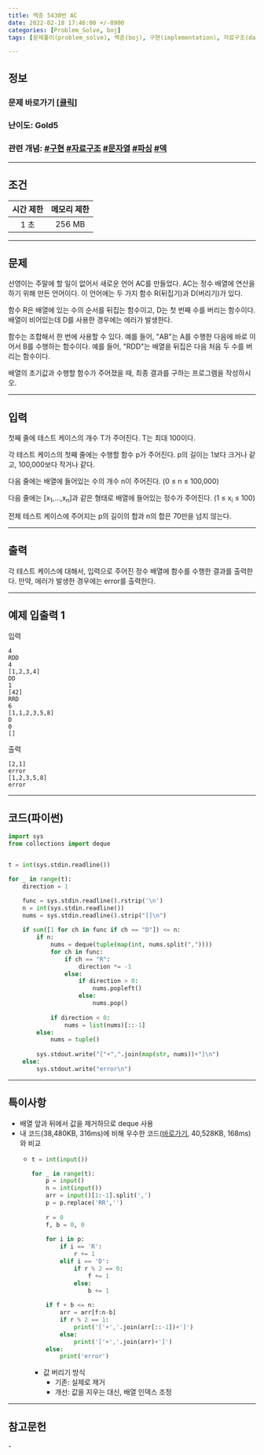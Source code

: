 ```yaml
---
title: 백준 5430번 AC 
date: 2022-02-18 17:46:00 +/-0900
categories: [Problem_Solve, boj]
tags: [문제풀이(problem_solve), 백준(boj), 구현(implementation), 자료구조(data_structure), 문자열(string), 파싱(parsing), 덱(deque)]

---
```

## 정보
### 문제 바로가기 [[클릭](https://www.acmicpc.net/problem/5430)]
### 난이도: Gold5
### 관련 개념: [#구현](https://www.acmicpc.net/problemset?sort=ac_desc&algo=102) [#자료구조](https://www.acmicpc.net/problemset?sort=ac_desc&algo=175) [#문자열](https://www.acmicpc.net/problemset?sort=ac_desc&algo=158) [#파싱](https://www.acmicpc.net/problemset?sort=ac_desc&algo=96) [#덱](https://www.acmicpc.net/problemset?sort=ac_desc&algo=73)

---
## 조건

시간 제한|메모리 제한
:---:|:---:
1 초|256 MB

---
## 문제
선영이는 주말에 할 일이 없어서 새로운 언어 AC를 만들었다. AC는 정수 배열에 연산을 하기 위해 만든 언어이다. 이 언어에는 두 가지 함수 R(뒤집기)과 D(버리기)가 있다.

함수 R은 배열에 있는 수의 순서를 뒤집는 함수이고, D는 첫 번째 수를 버리는 함수이다. 배열이 비어있는데 D를 사용한 경우에는 에러가 발생한다.

함수는 조합해서 한 번에 사용할 수 있다. 예를 들어, "AB"는 A를 수행한 다음에 바로 이어서 B를 수행하는 함수이다. 예를 들어, "RDD"는 배열을 뒤집은 다음 처음 두 수를 버리는 함수이다.

배열의 초기값과 수행할 함수가 주어졌을 때, 최종 결과를 구하는 프로그램을 작성하시오.

---
## 입력
첫째 줄에 테스트 케이스의 개수 T가 주어진다. T는 최대 100이다.

각 테스트 케이스의 첫째 줄에는 수행할 함수 p가 주어진다. p의 길이는 1보다 크거나 같고, 100,000보다 작거나 같다.

다음 줄에는 배열에 들어있는 수의 개수 n이 주어진다. (0 ≤ n ≤ 100,000)

다음 줄에는 [x<sub>1</sub>,...,x<sub>n</sub>]과 같은 형태로 배열에 들어있는 정수가 주어진다. (1 ≤ x<sub>i</sub> ≤ 100)

전체 테스트 케이스에 주어지는 p의 길이의 합과 n의 합은 70만을 넘지 않는다.

---
## 출력
각 테스트 케이스에 대해서, 입력으로 주어진 정수 배열에 함수를 수행한 결과를 출력한다. 만약, 에러가 발생한 경우에는 error를 출력한다.

---
## 예제 입출력 1
입력
```
4
RDD
4
[1,2,3,4]
DD
1
[42]
RRD
6
[1,1,2,3,5,8]
D
0
[]
```

출력
```
[2,1]
error
[1,2,3,5,8]
error
```

---
## 코드(파이썬)
```python
import sys
from collections import deque


t = int(sys.stdin.readline())

for _ in range(t):
    direction = 1

    func = sys.stdin.readline().rstrip('\n')
    n = int(sys.stdin.readline())
    nums = sys.stdin.readline().strip("[]\n")
    
    if sum([1 for ch in func if ch == "D"]) <= n:
        if n:
            nums = deque(tuple(map(int, nums.split(","))))
            for ch in func:
                if ch == "R":
                    direction *= -1
                else:
                    if direction > 0:
                        nums.popleft()
                    else:
                        nums.pop()
            
            if direction < 0:
                nums = list(nums)[::-1]
        else:
            nums = tuple()
            
        sys.stdout.write("["+",".join(map(str, nums))+"]\n")
    else:
        sys.stdout.write("error\n")

```

---
## 특이사항
- 배열 앞과 뒤에서 값을 제거하므로 deque 사용
- 내 코드(38,480KB, 316ms)에 비해 우수한 코드([바로가기](https://www.acmicpc.net/source/39239414), 40,528KB, 168ms)와 비교
  - ```python
    t = int(input())

    for _ in range(t):
        p = input()
        n = int(input())
        arr = input()[1:-1].split(',')
        p = p.replace('RR','')
        
        r = 0
        f, b = 0, 0
        
        for i in p:
            if i == 'R':
                r += 1
            elif i == 'D':
                if r % 2 == 0:
                    f += 1
                else:
                    b += 1
        
        if f + b <= n:
            arr = arr[f:n-b]
            if r % 2 == 1:
                print('['+','.join(arr[::-1])+']')
            else:
                print('['+','.join(arr)+']')
        else:
            print('error')
    ```
    - 값 버리기 방식
      - 기존: 실제로 제거
      - 개선: 값을 지우는 대신, 배열 인덱스 조정

---
## 참고문헌
\-
